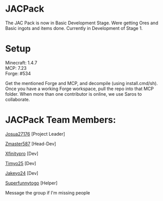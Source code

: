 JACPack
===================
The JAC Pack is now in Basic Development Stage.
Were getting Ores and Basic ingots and items done.
Currently in Development of Stage 1.

Setup
=====
Minecraft: 1.4.7  
MCP: 7.23  
Forge: #534

Get the mentioned Forge and MCP, and decompile (using install.cmd/sh). Once you have a working Forge workspace, pull the repo into that MCP folder.
When more than one contributor is online, we use Saros to collaborate.

JACPack Team Members:
================

<a href="https://github.com/josua27176">Josua27176</a>  [Project Leader]

<a href="https://github.com/Zmaster587">Zmaster587</a>  [Head-Dev]

<a href="https://github.com/XfinityPro">Xfinitypro</a>  [Dev]

<a href="https://github.com/Timyo25">Timyo25</a>  [Dev]

<a href="https://github.com/Jakeyo24">Jakeyo24</a>  [Dev]

<a href="https://github.com/superfunnytogo">Superfunnytogo</a>  [Helper] 

Message the group if I'm missing people
